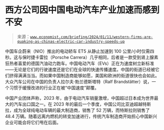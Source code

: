 <!--yml

category: 未分类

date: 2024-05-27 15:01:40

-->

# 西方公司因中国电动汽车产业加速而感到不安

> 来源：[`www.economist.com/briefing/2024/01/11/western-firms-are-quaking-as-chinas-electric-car-industry-speeds-up`](https://www.economist.com/briefing/2024/01/11/western-firms-are-quaking-as-chinas-electric-car-industry-speeds-up)

中国车企蔚来（NIO）推出的电动轿车 ET5 从静止加速到 100 公里/小时仅需四秒。这与保时捷卡雷拉（Porsche Carrera）几乎相同，后者是一款受到肾上腺素狂热者喜爱的德国汽油动力跑车。中国电动汽车（EVs）正在为速度树立新标准——无论是它们的行驶速度还是它们在全球的快速传播速度。中国的街道已经被它们挤得满满当当。而如果中国制造商能够如愿，美国和欧洲的街道很快也会如此。大众汽车公司在中国的负责人拉尔夫·勃兰德斯塔特（Ralf Brandstätter）说，一个习惯于缓慢改进的行业正在被“中国速度”颠覆。

中国产业团体声称，2023 年，由于电动汽车销量激增，中国超过日本成为世界最大的汽车出口国之一。在 2023 年的最后一个季度，中国公司比亚迪超越特斯拉，成为全球纯电动车辆的最大制造商，销售了 52 万辆，而特斯拉则销售了 48.4 万辆。随着远离内燃机的转变加速进行，传统汽车制造商开始担心中国新兴企业可能会将它们甩在后面。
